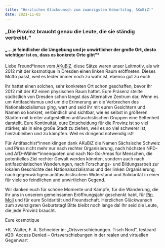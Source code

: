 ```yaml
---
title: "Herzlichen Glückwunsch zum zwanzigsten Geburtstag, AKuBiZ!"
date: 2021-11-05
---
```


### „Die Provinz braucht genau die Leute, die sie ständig vertreibt.“
#### „… je feindlicher die Umgebung und je unwirtlicher der große Ort, desto wichtiger ist es, dass es konkrete Orte gibt“*

Liebe Freund\*innen vom [AKuBiZ](https://akubiz.de),
diese Sätze waren unser Leitmotiv, als wir 2012 mit der kosmotique in Dresden einen linken Raum eröffneten. Dieses Motto passt, weil es leider immer noch zu wahr ist, ebenso gut zu euch.

Ihr hattet einen solchen, sehr konkreten Ort schon geschaffen, bevor ihr 2012 mit der K2 einen physischen Raum hattet. Eure Präsenz stellte südöstlich von Dresden schon längst das Alternative Zentrum dar. Wenn es um Antifaschismus und um die Erinnerung an die Verbrechen des Nationalsozialismus ging, wart und seid ihr mit euren Gesichtern und Namen so konkret, verbindlich und sichtbar, wie es selbst in größeren Städten mit breiter aufgestellten antifaschistischen Gruppen eine Seltenheit darstellt.
Eure Kontinuität, eure Entscheidung für die Provinz ist so viel stärker, als in eine große Stadt zu ziehen, weil es so viel schwerer ist, hierzubleiben und zu kämpfen. Weil es dringend notwendig ist!

Für Antifaschist\*innen klingen dank AKuBiZ die Namen Sächsische Schweiz und Pirna nicht mehr nur nach rechter Organisierung, nach höchsten NPD- und AfD-Wähler\*innenquoten und nach No-Go-Areas für Menschen, die potentielles Ziel rechter Gewalt werden könnten, sondern auch nach antifaschistischen Wanderungen, nach Forschungs- und Bildungsarbeit zur lokalen Geschichte des Nationalsozialismus und der linken Organisierung, nach gegenwärtigem antifaschistischem Widerstand und Solidarität in einer für viele so feindlichen und unwirtlichen Gegend.

Wir danken euch für schöne Momente und Kämpfe, für die Wanderung, die ihr uns in unserem gemeinsamen Eröffnungsjahr geschenkt habt, für [Pir-Moll](https://www.pir-moll.de) und für eure Solidarität und Freundschaft. Herzlichen Glückwunsch zum zwanzigsten Geburtstag! Bitte bleibt noch lange da!
Ihr seid die Leute, die jede Provinz braucht.

Eure kosmotique

*K. Walter, F. A. Schneider in: „Ortsverschiebungen. Tisch Nord“, testcard #20: Access Denied – Ortsverschiebungen in der realen und virtuellen Gegenwart
